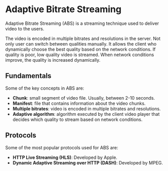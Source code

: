# Adaptive Bitrate Streaming

Adaptive Bitrate Streaming (ABS) is a streaming technique used to deliver video
to the users.

The video is encoded in multiple bitrates and resolutions in the server. Not
only user can switch between qualities manually. It allows the client who
dynamically choose the best quality based on the network conditions. If quality
is poor, low quality video is streamed. When network conditions improve, the
quality is increased dynamically.

## Fundamentals

Some of the key concepts in ABS are:

- **Chunk**: small segment of video file. Usually, between 2-10 seconds.
- **Manifest**: file that contains information about the video chunks.
- **Multiple bitrates**: video is encoded in multiple bitrates and resolutions.
- **Adaptive algorithm**: algorithm executed by the client video player that
  decides which quality to stream based on network conditions.

## Protocols

Some of the most popular protocols used for ABS are:

- **HTTP Live Streaming (HLS)**: Developed by Apple.
- **Dynamic Adaptive Streaming over HTTP (DASH)**: Developed by MPEG.
